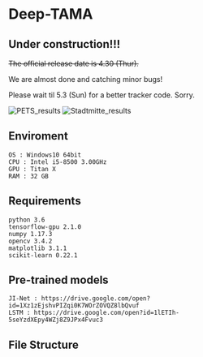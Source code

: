 # Deep-TAMA
## Under construction!!!
~~The official release date is 4.30 (Thur).~~

We are almost done and catching minor bugs!

Please wait til 5.3 (Sun) for a better tracker code. Sorry.

![PETS_results](https://github.com/yyc9268/Deep-TAMA/blob/master/images/PETS_results.gif)
![Stadtmitte_results](https://github.com/yyc9268/Deep-TAMA/blob/master/images/Stadtmitte_results.gif)

## Enviroment
    OS : Windows10 64bit
    CPU : Intel i5-8500 3.00GHz
    GPU : Titan X
    RAM : 32 GB

## Requirements
    python 3.6
    tensorflow-gpu 2.1.0
    numpy 1.17.3
    opencv 3.4.2
    matplotlib 3.1.1
    scikit-learn 0.22.1 

## Pre-trained models
    JI-Net : https://drive.google.com/open?id=1Xz1zEjshvPIZqi0K7WOrZOVQZ8lbQvuf
    LSTM : https://drive.google.com/open?id=1lETIh-5seYzdXEpy4WZj8Z9JPx4Fvuc3

## File Structure
